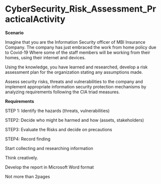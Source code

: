# CyberSecurity_Risk_Assessment_PracticalActivity

**Scenario**

Imagine that you are the Information Security officer of MBI Insurance Company. The company has just embraced the work from home policy due to Covid-19 Where some of the staff members will be working from their homes, using their internet and devices.  

Using the knowledge, you have learned and researched, develop a risk assessment plan for the organization stating any assumptions made.  

Assess security risks, threats and vulnerabilities to the company and implement appropriate information security protection mechanisms by analyzing requirements following the CIA triad measures. 

 
**Requirements**

STEP 1: Identify the hazards (threats, vulnerabilities) 

STEP2: Decide who might be harmed and how (assets, stakeholders) 

STEP3: Evaluate the Risks and decide on precautions 

STEP4: Record finding 

 

Start collecting and researching information 

Think creatively. 

Develop the report in Microsoft Word format 

Not more than 2pages 

